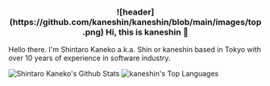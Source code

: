 <h3 align="center">
  ![header](https://github.com/kaneshin/kaneshin/blob/main/images/top.png)
  Hi, this is kaneshin 👋
</h3>

Hello there. I'm Shintaro Kaneko a.k.a. Shin or kaneshin based in Tokyo with over 10 years of experience in software industry.

<img alt="Shintaro Kaneko's Github Stats" src="https://github-readme-stats.vercel.app/api?username=kaneshin&bg_color=30,e96443,904e95&title_color=fff&text_color=fff&icon_color=fff&show_icons=true&count_private=true&hide_border=true" height="192px"/>
<img alt="kaneshin's Top Languages" src="https://github-readme-stats.vercel.app/api/top-langs/?username=kaneshin&hide=objective-c&langs_count=8&layout=compact&hide_border=true&bg_color=30,e96443,904e95&title_color=fff&text_color=fff&icon_color=fff" height="192px"/>

<!-- <img src="https://pixe.la/v1/users/kaneshin/graphs/github-profile"> -->
